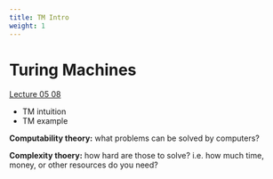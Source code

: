 ```yaml
---
title: TM Intro
weight: 1
---
```


# Turing Machines

[Lecture 05 08](https://canvas.ucsc.edu/courses/32038/files/folder/lecture_notes?preview=2320492)

- TM intuition
- TM example 

**Computability theory:** what problems can be solved by computers?

**Complexity thoery:** how hard are those to solve? i.e. how much time, money, or other resources do you need?